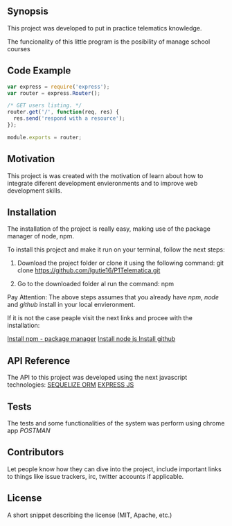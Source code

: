## Synopsis

This project was developed to put in practice telematics knowledge. 


The funcionality of this little program is the posibility of manage school courses 

## Code Example

```javascript
var express = require('express');
var router = express.Router();

/* GET users listing. */
router.get('/', function(req, res) {
  res.send('respond with a resource');
});

module.exports = router;
```

## Motivation

This project is was created with the motivation of learn about how to integrate diferent development envieronments and to improve web development skills.


## Installation

The installation of the project is really easy, making use of the package manager of node, npm.

To install this project and make it run on your terminal, follow the next steps:

1. Download the project folder or clone it using the following command: 
git clone https://github.com/lgutie16/P1Telematica.git

2. Go to the downloaded folder al run the command: npm 

Pay Attention: The above steps assumes that you already have *npm*, *node* and *github* install in your local envieronment.

If it is not the case peaple visit the next links and procee with the installation:

[Install npm - package manager](https://docs.npmjs.com/cli/install "NPM installation")
[Install node js ](https://nodejs.org/en/download/ "Node Installation")
[Install github](https://desktop.github.com/ "Github Installation")
## API Reference

The API to this project was developed using the next javascript technologies:
 	[SEQUELIZE ORM](https://docs.npmjs.com/cli/install "Sequelize")
 	[EXPRESS JS](https://docs.npmjs.com/cli/install "Express")

## Tests

The tests and some functionalities of the system was perform using chrome app *POSTMAN* 

## Contributors

Let people know how they can dive into the project, include important links to things like issue trackers, irc, twitter accounts if applicable.

## License

A short snippet describing the license (MIT, Apache, etc.)

